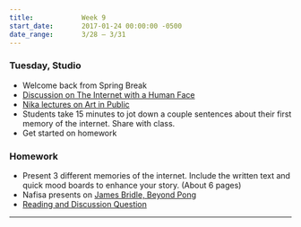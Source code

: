 ```yaml
---
title:            Week 9
start_date:       2017-01-24 00:00:00 -0500
date_range:       3/28 – 3/31
---
```


### Tuesday, Studio
- Welcome back from Spring Break
- [Discussion on The Internet with a Human Face](https://docs.google.com/document/d/1FOwRX0VPaZTgWW8uJxrUrG-fxvgz7fRpPvb5chbK89w/edit?usp=sharing)
- [Nika lectures on Art in Public](../assets/lectures/lecture6.pdf)
- Students take 15 minutes to jot down a couple sentences about their first memory of the internet. Share with class.
- Get started on homework

### Homework

- Present 3 different memories of the internet. Include the written text and quick mood boards to enhance your story. (About 6 pages)
- Nafisa presents on [James Bridle, Beyond Pong](https://www.theguardian.com/artanddesign/2014/jun/18/-sp-why-digital-art-matters)
- [Reading and Discussion Question](https://docs.google.com/document/d/10XtqjPo70QrtqiZfib_I6nltmQDmJZQ9BKBwGwN9Bnw/edit?usp=sharing)

---
